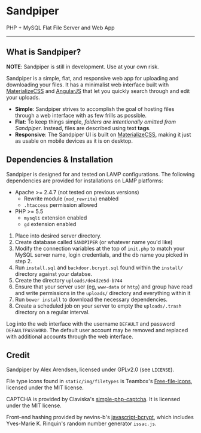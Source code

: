 # Sandpiper
PHP + MySQL Flat File Server and Web App

---

## What is Sandpiper?

**NOTE**: Sandpiper is still in development. Use at your own risk.

Sandpiper is a simple, flat, and responsive web app for uploading and
downloading your files. It has a minimalist web interface built with
[MaterializeCSS](http://materializecss.com/) and
[AngularJS](http://angularjs.org/) that let you quickly search through and
edit your uploads.

* **Simple**: Sandpiper strives to accomplish the goal of hosting files through
a web interface with as few frills as possible.
* **Flat**: To keep things simple, *folders are intentionally omitted from
Sandpiper*. Instead, files are described using text **tags**.
* **Responsive**: The Sandpiper UI is built on
[MaterializeCSS](http://materializecss.com/), making it just as usable on
mobile devices as it is on desktop.

## Dependencies & Installation

Sandpiper is designed for and tested on LAMP configurations. The following
dependencies are provided for installations on LAMP platforms:

* Apache >= 2.4.7 (not tested on previous versions)
	* Rewrite module (`mod_rewrite`) enabled
	* `.htaccess` permission allowed
* PHP >= 5.5
	* `mysqli` extension enabled
	* `gd` extension enabled


1. Place into desired server directory.
2. Create database called `SANDPIPER` (or whatever name you'd like)
3. Modify the connection variables at the top of `init.php` to match your MySQL
server name, login credentials, and the db name you picked in step 2.
4. Run `install.sql` and `backdoor.bcrypt.sql` found within the `install/`
directory against your databse.
5. Create the directory `uploads/de4d2e5d-b744`
6. Ensure that your server user (eg, `www-data` or `http`) and group have read
and write permissions in the `uploads/` directory and everything within it
7. Run `bower install` to download the necessary dependencies.
8. Create a scheduled job on your server to empty the `uploads/.trash`
directory on a regular interval.

Log into the web interface with the username `DEFAULT` and password
`DEFAULTPASSWORD`. The default user account may be removed and replaced with
additional accounts through the web interface.

## Credit

Sandpiper by Alex Arendsen, licensed under GPLv2.0 (see `LICENSE`).

File type icons found in `static/img/filetypes` is Teambox's
[Free-file-icons](https://github.com/teambox/Free-file-icons), licensed under
the MIT license.

CAPTCHA is provided by Claviska's
[simple-php-captcha](https://github.com/claviska/simple-php-captcha). It is
licensed under the MIT license.

Front-end hashing provided by nevins-b's
[javascript-bcrypt](https://github.com/nevins-b/javascript-bcrypt), which
includes Yves-Marie K. Rinquin's random number generator `issac.js`.